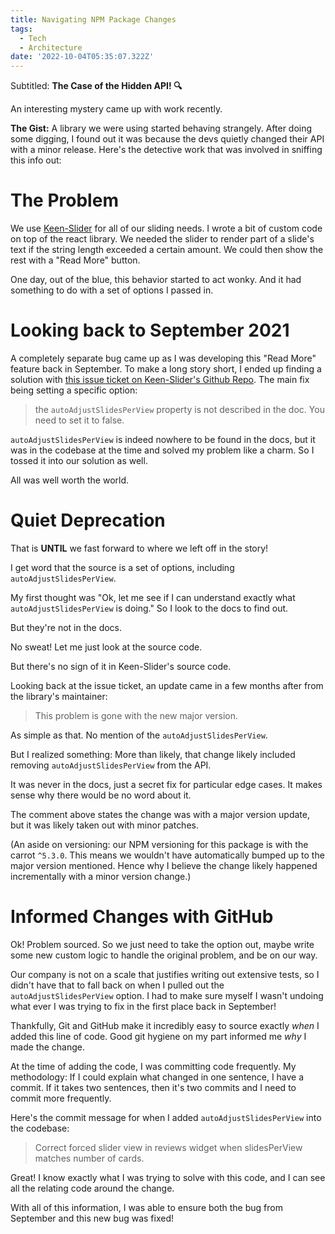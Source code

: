 ```yaml
---
title: Navigating NPM Package Changes
tags:
  - Tech
  - Architecture
date: '2022-10-04T05:35:07.322Z'
---
```


Subtitled: **The Case of the Hidden API! 🔍**

An interesting mystery came up with work recently.

**The Gist:** A library we were using started behaving strangely. After doing some digging, I found out it was because the devs quietly changed their API with a minor release. Here's the detective work that was involved in sniffing this info out:

# The Problem

We use [Keen-Slider](https://keen-slider.io/) for all of our sliding needs. I wrote a bit of custom code on top of the react library. We needed the slider to render part of a slide's text if the string length exceeded a certain amount. We could then show the rest with a "Read More" button.

One day, out of the blue, this behavior started to act wonky. And it had something to do with a set of options I passed in.

# Looking back to September 2021

A completely separate bug came up as I was developing this "Read More" feature back in September. To make a long story short, I ended up finding a solution with [this issue ticket on Keen-Slider's Github Repo](https://github.com/rcbyr/keen-slider/issues/143). The main fix being setting a specific option:

> the `autoAdjustSlidesPerView` property is not described in the doc. You need to set it to false.

`autoAdjustSlidesPerView` is indeed nowhere to be found in the docs, but it was in the codebase at the time and solved my problem like a charm. So I tossed it into our solution as well.

All was well worth the world.

# Quiet Deprecation

That is **UNTIL** we fast forward to where we left off in the story!

I get word that the source is a set of options, including `autoAdjustSlidesPerView`.

My first thought was "Ok, let me see if I can understand exactly what `autoAdjustSlidesPerView` is doing." So I look to the docs to find out.

But they're not in the docs.

No sweat! Let me just look at the source code.

But there's no sign of it in Keen-Slider's source code.

Looking back at the issue ticket, an update came in a few months after from the library's maintainer:

> This problem is gone with the new major version.

As simple as that. No mention of the `autoAdjustSlidesPerView`.

But I realized something: More than likely, that change likely included removing `autoAdjustSlidesPerView` from the API.

It was never in the docs, just a secret fix for particular edge cases. It makes sense why there would be no word about it.

The comment above states the change was with a major version update, but it was likely taken out with minor patches.

(An aside on versioning: our NPM versioning for this package is with the carrot `^5.3.0`. This means we wouldn't have automatically bumped up to the major version mentioned. Hence why I believe the change likely happened incrementally with a minor version change.)

# Informed Changes with GitHub

Ok! Problem sourced. So we just need to take the option out, maybe write some new custom logic to handle the original problem, and be on our way.

Our company is not on a scale that justifies writing out extensive tests, so I didn't have that to fall back on when I pulled out the `autoAdjustSlidesPerView` option. I had to make sure myself I wasn't undoing what ever I was trying to fix in the first place back in September!

Thankfully, Git and GitHub make it incredibly easy to source exactly _when_ I added this line of code. Good git hygiene on my part informed me _why_ I made the change.

At the time of adding the code, I was committing code frequently. My methodology: If I could explain what changed in one sentence, I have a commit. If it takes two sentences, then it's two commits and I need to commit more frequently.

Here's the commit message for when I added `autoAdjustSlidesPerView` into the codebase:

> Correct forced slider view in reviews widget when slidesPerView matches number of cards.

Great! I know exactly what I was trying to solve with this code, and I can see all the relating code around the change.

With all of this information, I was able to ensure both the bug from September and this new bug was fixed!
